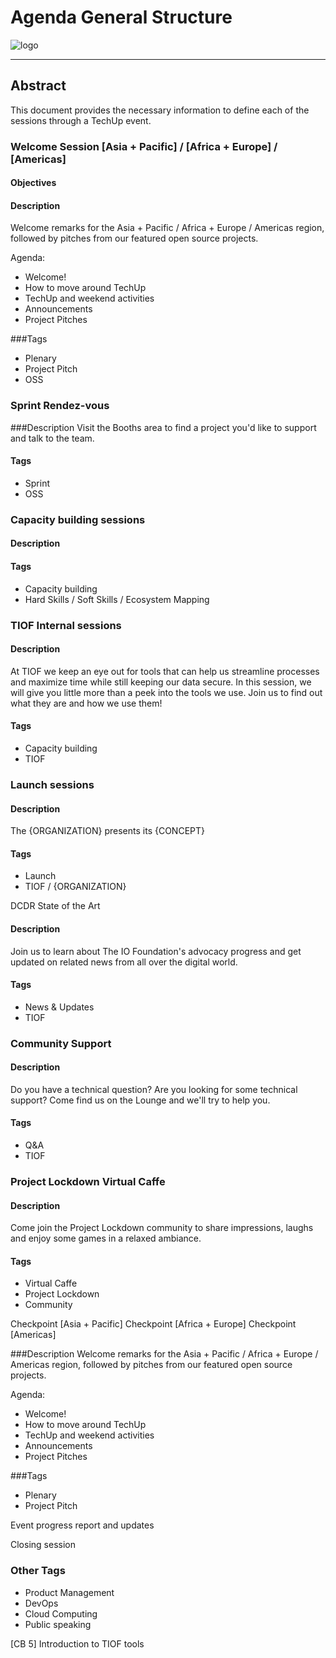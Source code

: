 # Agenda   General Structure

![logo](http://tiof.click/TUWikiHeader)

***

## Abstract

This document provides the necessary information to define each of the sessions through a TechUp event.

### Welcome Session \[Asia + Pacific] / \[Africa + Europe] / \[Americas]

#### Objectives

#### Description

Welcome remarks for the Asia + Pacific / Africa + Europe / Americas region, followed by pitches from our featured open source projects.

Agenda:

* Welcome!
* How to move around TechUp
* TechUp and weekend activities
* Announcements
* Project Pitches

\###Tags

* Plenary
* Project Pitch
* OSS

### Sprint Rendez-vous

\###Description Visit the Booths area to find a project you'd like to support and talk to the team.

#### Tags

* Sprint
* OSS

### Capacity building sessions

#### Description

#### Tags

* Capacity building
* Hard Skills / Soft Skills / Ecosystem Mapping

### TIOF Internal sessions

#### Description

At TIOF we keep an eye out for tools that can help us streamline processes and maximize time while still keeping our data secure. In this session, we will give you little more than a peek into the tools we use. Join us to find out what they are and how we use them!

#### Tags

* Capacity building
* TIOF

### Launch sessions

#### Description

The {ORGANIZATION} presents its {CONCEPT}

#### Tags

* Launch
* TIOF / {ORGANIZATION}

DCDR State of the Art

#### Description

Join us to learn about The IO Foundation's advocacy progress and get updated on related news from all over the digital world.

#### Tags

* News & Updates
* TIOF

### Community Support

#### Description

Do you have a technical question? Are you looking for some technical support? Come find us on the Lounge and we'll try to help you.

#### Tags

* Q\&A
* TIOF

### Project Lockdown Virtual Caffe

#### Description

Come join the Project Lockdown community to share impressions, laughs and enjoy some games in a relaxed ambiance.

#### Tags

* Virtual Caffe
* Project Lockdown
* Community

Checkpoint \[Asia + Pacific] Checkpoint \[Africa + Europe] Checkpoint \[Americas]

\###Description Welcome remarks for the Asia + Pacific / Africa + Europe / Americas region, followed by pitches from our featured open source projects.

Agenda:

* Welcome!
* How to move around TechUp
* TechUp and weekend activities
* Announcements
* Project Pitches

\###Tags

* Plenary
* Project Pitch

Event progress report and updates

Closing session

### Other Tags

* Product Management
* DevOps
* Cloud Computing
* Public speaking

\[CB 5] Introduction to TIOF tools
